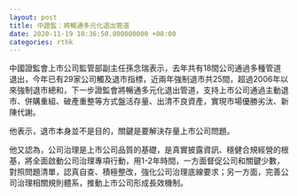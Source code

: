 ```yaml
---
layout: post
title: 中證監：將暢通多元化退出管道
date: 2020-11-19 10:36:50.000000000 +08:00
categories: rthk
---
```


中國證監會上市公司監管部副主任孫念瑞表示，去年共有18間公司通過多種管道退出，今年已有29家公司觸及退市指標，近兩年強制退市共25間，超過2006年以來強制退市總和，下一步證監會將暢通多元化退出管道，支持上市公司通過主動退市、併購重組、破產重整等方式盤活存量、出清不良資產，實現市場優勝劣汰、新陳代謝。

他表示，退市本身並不是目的，關鍵是要解決存量上市公司問題。

他又認為，公司治理是上市公司品質的基礎，是真實披露資訊、穩健合規經營的根基，將全面啟動公司治理專項行動，用1-2年時間，一方面督促公司和關鍵少數，對照問題清單，認真自查、積極整改，強化公司治理底線要求；另一方面，完善公司治理相關規則體系，推動上市公司形成長效機制。
